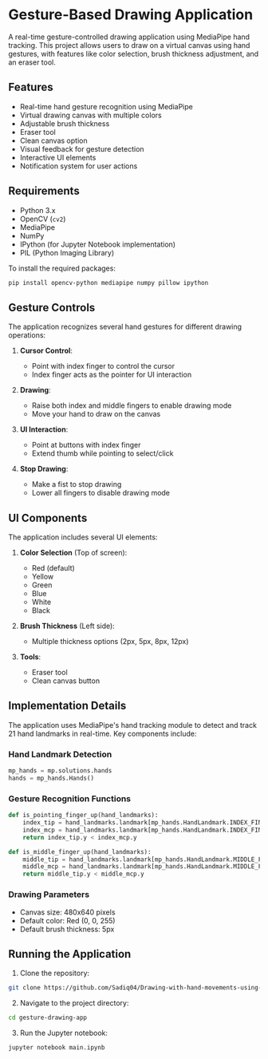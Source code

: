 # Gesture-Based Drawing Application

A real-time gesture-controlled drawing application using MediaPipe hand tracking. This project allows users to draw on a virtual canvas using hand gestures, with features like color selection, brush thickness adjustment, and an eraser tool.

## Features

- Real-time hand gesture recognition using MediaPipe
- Virtual drawing canvas with multiple colors
- Adjustable brush thickness
- Eraser tool
- Clean canvas option
- Visual feedback for gesture detection
- Interactive UI elements
- Notification system for user actions

## Requirements

- Python 3.x
- OpenCV (`cv2`)
- MediaPipe
- NumPy
- IPython (for Jupyter Notebook implementation)
- PIL (Python Imaging Library)

To install the required packages:

```bash
pip install opencv-python mediapipe numpy pillow ipython
```

## Gesture Controls

The application recognizes several hand gestures for different drawing operations:

1. **Cursor Control**: 
   - Point with index finger to control the cursor
   - Index finger acts as the pointer for UI interaction

2. **Drawing**:
   - Raise both index and middle fingers to enable drawing mode
   - Move your hand to draw on the canvas

3. **UI Interaction**:
   - Point at buttons with index finger
   - Extend thumb while pointing to select/click

4. **Stop Drawing**:
   - Make a fist to stop drawing
   - Lower all fingers to disable drawing mode

## UI Components

The application includes several UI elements:

1. **Color Selection** (Top of screen):
   - Red (default)
   - Yellow
   - Green
   - Blue
   - White
   - Black

2. **Brush Thickness** (Left side):
   - Multiple thickness options (2px, 5px, 8px, 12px)

3. **Tools**:
   - Eraser tool
   - Clean canvas button

## Implementation Details

The application uses MediaPipe's hand tracking module to detect and track 21 hand landmarks in real-time. Key components include:

### Hand Landmark Detection
```python
mp_hands = mp.solutions.hands
hands = mp_hands.Hands()
```

### Gesture Recognition Functions
```python
def is_pointing_finger_up(hand_landmarks):
    index_tip = hand_landmarks.landmark[mp_hands.HandLandmark.INDEX_FINGER_TIP]
    index_mcp = hand_landmarks.landmark[mp_hands.HandLandmark.INDEX_FINGER_MCP]
    return index_tip.y < index_mcp.y

def is_middle_finger_up(hand_landmarks):
    middle_tip = hand_landmarks.landmark[mp_hands.HandLandmark.MIDDLE_FINGER_TIP]
    middle_mcp = hand_landmarks.landmark[mp_hands.HandLandmark.MIDDLE_FINGER_MCP]
    return middle_tip.y < middle_mcp.y
```

### Drawing Parameters
- Canvas size: 480x640 pixels
- Default color: Red (0, 0, 255)
- Default brush thickness: 5px

## Running the Application

1. Clone the repository:
```bash
git clone https://github.com/Sadiq04/Drawing-with-hand-movements-using-Mediapipe.git
```

2. Navigate to the project directory:
```bash
cd gesture-drawing-app
```

3. Run the Jupyter notebook:
```bash
jupyter notebook main.ipynb
```